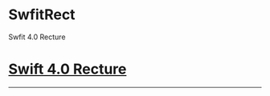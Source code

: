 # SwfitRect
Swfit 4.0 Recture

[Swift 4.0 Recture](https://github.com/HwangWoonChun/SwfitRect/blob/master/Swift4.0.md)
===========
* * *
